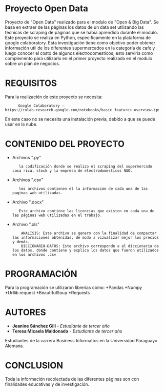 # Proyecto Open Data
Proyecto de "Open Data" realizado para el modulo de "Open & Big Data". Se basa en extraer de las páginas los datos de un data set utilizando las tecnicas de scraping de páginas que se habia aprendido durante el modulo. Este proyecto se realiza en Python, especificamente en la plataforma de google colaboratory. Esta investigación tiene como objetivo poder obtener información util de los diferentes supermercados en la categoría de cafe y luego conocer el costo de algunos electrodomesticos, esto serviría como complemento para utilizarlo en el primer proyecto realizado en el modulo sobre un plan de negocios.

# REQUISITOS
Para la realización de este proyecto se necesita:
              
          Google Colaboratory - https://colab.research.google.com/notebooks/basic_features_overview.ipynb

En este caso no se necesita una instalación previa, debido a que se puede usar en la nube. 


# CONTENIDO DEL PROYECTO
* Archivos ".py"
         
         la codificación donde se realizo el scraping del supermercado casa rica, stock y la empresa de electrodomesticos NGO.

* Archivos ".csv" 
 
         los archivos contienen el la información de cada una de las paginas web utilizadas.

* Archivo ".docx"
 
         Este archivo contiene las licencias que existen en cada una de las páginas web utilizadas en el trabajo. 

* Archivo ".xls"
          
          ANALISIS: Este archivo se genero con la finalidad de compactar las informaciones obtenidas, de modo a vizualizar mejor los precios y demás.
          DICCIONARIO-DATOS: Este archivo corresponde a al diccionario de los datos, donde contiene y explica los datos que fueron utilizados en los archivos .csv 
    
# PROGRAMACIÓN
  Para la programación se utilizaron librerias como:
  *Pandas
  *Numpy
  *Urllib.request
  *BeautifulSoup
  *Requests
  

# AUTORES
* **Jeanine Sánchez Gill** - *Estudiante de tercer año* 
* **Teresa Micaela Maldonado** - *Estudiante de tercer año* 

Estudiantes de la carrera Business Informatics en la Universidad Paraguayo Alemana.

# CONCLUSION
Toda la información recolectada de las diferentes páginas son con finalidades educativas y de investigación.
